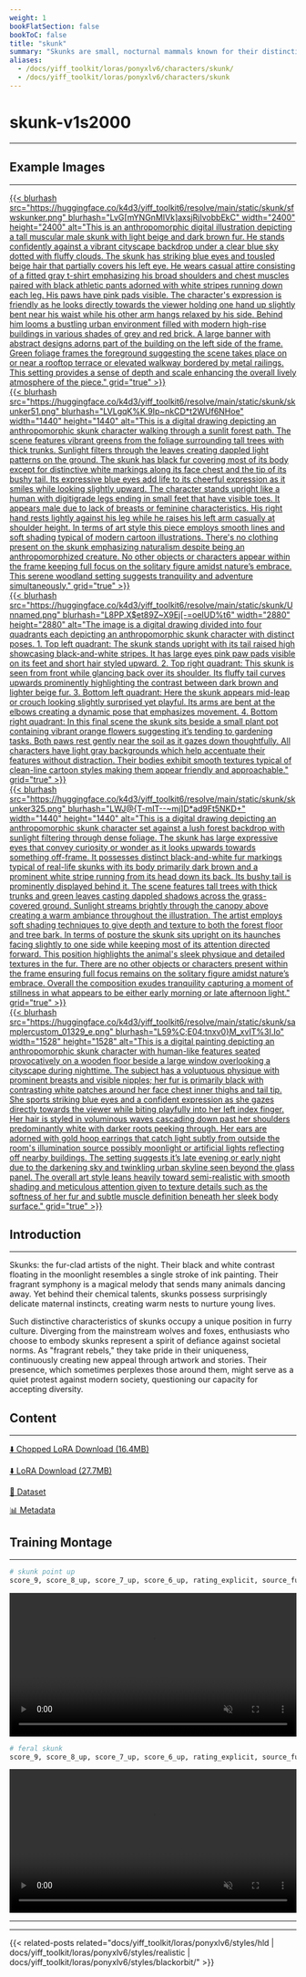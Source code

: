 ```yaml
---
weight: 1
bookFlatSection: false
bookToC: false
title: "skunk"
summary: "Skunks are small, nocturnal mammals known for their distinctive black-and-white coloration and their ability to spray a foul-smelling liquid as a defense mechanism."
aliases:
  - /docs/yiff_toolkit/loras/ponyxlv6/characters/skunk/
  - /docs/yiff_toolkit/loras/ponyxlv6/characters/skunk
---
```


<!--markdownlint-disable MD025 MD033 MD034 -->

# skunk-v1s2000

---

## Example Images

---

<a href="https://huggingface.co/k4d3/yiff_toolkit6/resolve/main/static/skunk/sfwskunker.png">
  {{< blurhash
    src="https://huggingface.co/k4d3/yiff_toolkit6/resolve/main/static/skunk/sfwskunker.png"
    blurhash="LvG[mYNGnMIVk]axsjRjIvobbEkC"
    width="2400"
    height="2400"
    alt="This is an anthropomorphic digital illustration depicting a tall muscular male skunk with light beige and dark brown fur. He stands confidently against a vibrant cityscape backdrop under a clear blue sky dotted with fluffy clouds. The skunk has striking blue eyes and tousled beige hair that partially covers his left eye. He wears casual attire consisting of a fitted gray t-shirt emphasizing his broad shoulders and chest muscles paired with black athletic pants adorned with white stripes running down each leg. His paws have pink pads visible. The character's expression is friendly as he looks directly towards the viewer holding one hand up slightly bent near his waist while his other arm hangs relaxed by his side. Behind him looms a bustling urban environment filled with modern high-rise buildings in various shades of grey and red brick. A large banner with abstract designs adorns part of the building on the left side of the frame. Green foliage frames the foreground suggesting the scene takes place on or near a rooftop terrace or elevated walkway bordered by metal railings. This setting provides a sense of depth and scale enhancing the overall lively atmosphere of the piece."
    grid="true"
  >}}
</a>

<div class="image-grid">
  <div class="image-grid-container">
    <a href="https://huggingface.co/k4d3/yiff_toolkit6/resolve/main/static/skunk/skunker51.png">
      {{< blurhash
        src="https://huggingface.co/k4d3/yiff_toolkit6/resolve/main/static/skunk/skunker51.png"
        blurhash="LVLgqK%K.9Ip~nkCD*t2WUf6NHoe"
        width="1440"
        height="1440"
        alt="This is a digital drawing depicting an anthropomorphic skunk character walking through a sunlit forest path. The scene features vibrant greens from the foliage surrounding tall trees with thick trunks. Sunlight filters through the leaves creating dappled light patterns on the ground. The skunk has black fur covering most of its body except for distinctive white markings along its face chest and the tip of its bushy tail. Its expressive blue eyes add life to its cheerful expression as it smiles while looking slightly upward. The character stands upright like a human with digitigrade legs ending in small feet that have visible toes. It appears male due to lack of breasts or feminine characteristics. His right hand rests lightly against his leg while he raises his left arm casually at shoulder height. In terms of art style this piece employs smooth lines and soft shading typical of modern cartoon illustrations. There's no clothing present on the skunk emphasizing naturalism despite being an anthropomorphized creature. No other objects or characters appear within the frame keeping full focus on the solitary figure amidst nature’s embrace. This serene woodland setting suggests tranquility and adventure simultaneously."
        grid="true"
      >}}
    </a>
  </div>
  <div class="image-grid-container">
    <a href="https://huggingface.co/k4d3/yiff_toolkit6/resolve/main/static/skunk/Unnamed.png">
      {{< blurhash
        src="https://huggingface.co/k4d3/yiff_toolkit6/resolve/main/static/skunk/Unnamed.png"
        blurhash="L8PP.X$et89Z~X9Ej[-=oeIUD%t6"
        width="2880"
        height="2880"
        alt="The image is a digital drawing divided into four quadrants each depicting an anthropomorphic skunk character with distinct poses. 1. Top left quadrant: The skunk stands upright with its tail raised high showcasing black-and-white stripes. It has large eyes pink paw pads visible on its feet and short hair styled upward. 2. Top right quadrant: This skunk is seen from front while glancing back over its shoulder. Its fluffy tail curves upwards prominently highlighting the contrast between dark brown and lighter beige fur. 3. Bottom left quadrant: Here the skunk appears mid-leap or crouch looking slightly surprised yet playful. Its arms are bent at the elbows creating a dynamic pose that emphasizes movement. 4. Bottom right quadrant: In this final scene the skunk sits beside a small plant pot containing vibrant orange flowers suggesting it’s tending to gardening tasks. Both paws rest gently near the soil as it gazes down thoughtfully. All characters have light gray backgrounds which help accentuate their features without distraction. Their bodies exhibit smooth textures typical of clean-line cartoon styles making them appear friendly and approachable."
        grid="true"
      >}}
    </a>
  </div>
  <div class="image-grid-container">
    <a href="https://huggingface.co/k4d3/yiff_toolkit6/resolve/main/static/skunk/skunker325.png">
      {{< blurhash
        src="https://huggingface.co/k4d3/yiff_toolkit6/resolve/main/static/skunk/skunker325.png"
        blurhash="LWJ@{T-mIT--~mj]D*ad9Ft5NKD+"
        width="1440"
        height="1440"
        alt="This is a digital drawing depicting an anthropomorphic skunk character set against a lush forest backdrop with sunlight filtering through dense foliage. The skunk has large expressive eyes that convey curiosity or wonder as it looks upwards towards something off-frame. It possesses distinct black-and-white fur markings typical of real-life skunks with its body primarily dark brown and a prominent white stripe running from its head down its back. Its bushy tail is prominently displayed behind it. The scene features tall trees with thick trunks and green leaves casting dappled shadows across the grass-covered ground. Sunlight streams brightly through the canopy above creating a warm ambiance throughout the illustration. The artist employs soft shading techniques to give depth and texture to both the forest floor and tree bark. In terms of posture the skunk sits upright on its haunches facing slightly to one side while keeping most of its attention directed forward. This position highlights the animal's sleek physique and detailed textures in the fur. There are no other objects or characters present within the frame ensuring full focus remains on the solitary figure amidst nature’s embrace. Overall the composition exudes tranquility capturing a moment of stillness in what appears to be either early morning or late afternoon light."
        grid="true"
      >}}
    </a>
  </div>
  <div class="image-grid-container">
    <a href="https://huggingface.co/k4d3/yiff_toolkit6/resolve/main/static/skunk/samplercustom_01329_e.png">
      {{< blurhash
        src="https://huggingface.co/k4d3/yiff_toolkit6/resolve/main/static/skunk/samplercustom_01329_e.png"
        blurhash="L59%C;E04:tnxv0}M_xvIT%3I.Io"
        width="1528"
        height="1528"
        alt="This is a digital painting depicting an anthropomorphic skunk character with human-like features seated provocatively on a wooden floor beside a large window overlooking a cityscape during nighttime. The subject has a voluptuous physique with prominent breasts and visible nipples; her fur is primarily black with contrasting white patches around her face chest inner thighs and tail tip. She sports striking blue eyes and a confident expression as she gazes directly towards the viewer while biting playfully into her left index finger. Her hair is styled in voluminous waves cascading down past her shoulders predominantly white with darker roots peeking through. Her ears are adorned with gold hoop earrings that catch light subtly from outside the room's illumination source possibly moonlight or artificial lights reflecting off nearby buildings. The setting suggests it’s late evening or early night due to the darkening sky and twinkling urban skyline seen beyond the glass panel. The overall art style leans heavily toward semi-realistic with smooth shading and meticulous attention given to texture details such as the softness of her fur and subtle muscle definition beneath her sleek body surface."
        grid="true"
      >}}
    </a>
  </div>
</div>

## Introduction

---

Skunks: the fur-clad artists of the night. Their black and white contrast floating in the moonlight resembles a single stroke of ink painting. Their fragrant symphony is a magical melody that sends many animals dancing away. Yet behind their chemical talents, skunks possess surprisingly delicate maternal instincts, creating warm nests to nurture young lives.

Such distinctive characteristics of skunks occupy a unique position in furry culture. Diverging from the mainstream wolves and foxes, enthusiasts who choose to embody skunks represent a spirit of defiance against societal norms. As "fragrant rebels," they take pride in their uniqueness, continuously creating new appeal through artwork and stories. Their presence, which sometimes perplexes those around them, might serve as a quiet protest against modern society, questioning our capacity for accepting diversity.

## Content

---

[⬇️ Chopped LoRA Download (16.4MB)](https://huggingface.co/k4d3/yiff_toolkit6/resolve/main/skunk-v2s2000c.safetensors)

[⬇️ LoRA Download (27.7MB)](https://huggingface.co/k4d3/yiff_toolkit6/resolve/main/skunk-v2s2000c.safetensors)

[📐 Dataset](https://huggingface.co/datasets/k4d3/skunk)

[📊 Metadata](https://huggingface.co/k4d3/yiff_toolkit6/resolve/main/skunk-v2s2000.json)

## Training Montage

---

```bash
# skunk point up
score_9, score_8_up, score_7_up, score_6_up, rating_explicit, source_furry, solo, anthro male skunk, pointing up with one hand, detailed background, forest --n low quality, worst quality, blurry, abstract background, wtf, wat, blurred background, where is your god now, simple background --w 1024 --h 1024 --d 1 --l 6.0 --s 40
```

<div style="text-align: center;">
    <video style="width: 100%;" autoplay loop muted playsinline>
        <source src="https://huggingface.co/k4d3/yiff_toolkit6/resolve/main/static/skunk/sample_sample00.mp4" type="video/mp4">
        Your browser does not support the video tag.
    </video>
</div>

```bash
# feral skunk
score_9, score_8_up, score_7_up, score_6_up, rating_explicit, source_furry, solo, feral male skunk, detailed background, forest --n low quality, worst quality, blurry, abstract background, wtf, wat, blurred background, where is your god now, simple background --w 1024 --h 1024 --d 1 --l 6.0 --s 40
```

<div style="text-align: center;">
    <video style="width: 100%;" autoplay loop muted playsinline>
        <source src="https://huggingface.co/k4d3/yiff_toolkit6/resolve/main/static/skunk/sample_sample01.mp4" type="video/mp4">
        Your browser does not support the video tag.
    </video>
</div>

---

---

{{< related-posts related="docs/yiff_toolkit/loras/ponyxlv6/styles/hld | docs/yiff_toolkit/loras/ponyxlv6/styles/realistic | docs/yiff_toolkit/loras/ponyxlv6/styles/blackorbit/" >}}
